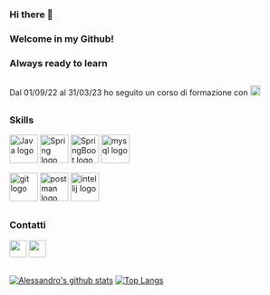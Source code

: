 ### Hi there 👋 
### Welcome in my Github! 
### Always ready to learn
<h2></h2>



Dal 01/09/22 al 31/03/23 ho seguito un corso di formazione con  [<img src="https://d9hhrg4mnvzow.cloudfront.net/www.develhope.co/cbc5069c-develhope11.svg" alt="Develhope logo" title="Develhope" height="18" />](https://www.develhope.co/)
&nbsp;

<h2></h2>


### Skills 
[<img src="https://www.mballem.com/wp-content/uploads/2014/08/curso-java-oo.jpg" alt="Java logo" title="Java" height="50" />](https://github.com/AlessandroTrupia)
[<img src="https://ultimatecodingblog.files.wordpress.com/2016/09/spring-logo-horizontal.png" alt="Spring logo" title="Spring" height="50" />](https://github.com/AlessandroTrupia)
[<img src="https://blog.indrek.io/images/2016-12-31-externalized-configuration-in-spring-boot/cover.jpg" alt="SpringBoot logo" title="SpringBoot" height="50" />](https://github.com/AlessandroTrupia)
[<img src="https://e-tinet.com/wp-content/uploads/2018/10/MySQL-banco-de-dados-linux-2.png" alt="mysql logo" title="MySql" height="50" />](https://github.com/AlessandroTrupia)


[<img src="https://img.shields.io/badge/git-282C34?logo=git&logoColor=F05032" alt="git logo" title="GIT" height="50" />](https://github.com/AlessandroTrupia)
[<img src="https://th.bing.com/th/id/R.6f2ae89dfaee1d64cad67bdeb6c5dcb4?rik=dpNPtG%2fd54PccA&riu=http%3a%2f%2fanniecannons.github.io%2fac-introduction-to-apis%2fimg%2fpostman.png&ehk=1JbsOkmhwgsV1gRanV%2bfgM5P7h3SF34bpYnnJUe%2f2mA%3d&risl=&pid=ImgRaw&r=0" alt="postman logo" title="PostMan" height="50" />](https://github.com/AlessandroTrupia)
[<img src="https://hownot2code.files.wordpress.com/2019/01/intellij-519-d4ff21c469.png" alt="intellij logo" title="intellij" height="50" />](https://github.com/AlessandroTrupia)

<h2></h2>

### Contatti

[<img src="https://img.shields.io/badge/-LinkedIn-0077B5?style=for-the-badge&logo=Linkedin&logoColor=white" height="30" />](https://www.linkedin.com/in/alessandro-trupia-9723a8259/)
[<img src="https://img.shields.io/badge/-Gmail-D14836?style=for-the-badge&logo=Gmail&logoColor=white" height="30" />](mailto:trupia.alessandro94@gmail.com)

<h2></h2>

[![Alessandro's github stats](https://github-readme-stats.vercel.app/api?username=AlessandroTrupia&show_icons=true&theme=merko)](https://github.com/AlessandroTrupia)
[![Top Langs](https://github-readme-stats.vercel.app/api/top-langs/?username=AlessandroTrupia&layout=compact&theme=merko)](https://github.com/AlessandroTrupia/github-readme-stats)
